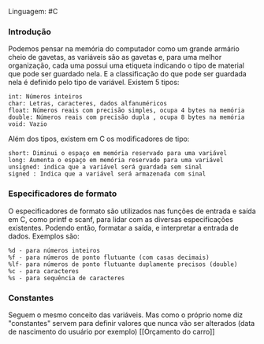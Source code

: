 Linguagem: #C 

### Introdução
Podemos pensar na memória do computador como um grande armário cheio de gavetas, as variáveis são as gavetas e, para uma melhor organização, cada uma possui uma etiqueta indicando o tipo de material que pode ser guardado nela. E a classificação do que pode ser guardada nela é definido pelo tipo de variável. Existem 5 tipos:
```
int: Números inteiros  
char: Letras, caracteres, dados alfanuméricos  
float: Números reais com precisão simples, ocupa 4 bytes na memória  
double: Números reais com precisão dupla , ocupa 8 bytes na memória  
void: Vazio
```

Além dos tipos, existem em C os modificadores de tipo:
```
short: Diminui o espaço em memória reservado para uma variável  
long: Aumenta o espaço em memória reservado para uma variável  
unsigned: indica que a variável será guardada sem sinal  
signed : Indica que a variável será armazenada com sinal
```

### Especificadores de formato
O especificadores de formato são utilizados nas funções de entrada e saída em C, como printf e scanf, para lidar com as diversas especificações existentes. Podendo então, formatar a saída, e interpretar a entrada de dados. Exemplos são:

```gdscript
%d - para números inteiros  
%f - para números de ponto flutuante (com casas decimais)  
%lf- para números de ponto flutuante duplamente precisos (double)  
%c - para caracteres  
%s - para sequência de caracteres
```

### Constantes
Seguem o mesmo conceito das variáveis. Mas como o próprio nome diz "constantes" servem para definir valores que nunca vão ser alterados (data de nascimento do usuário por exemplo)
[[Orçamento do carro]]

